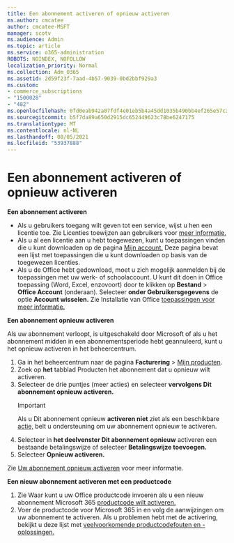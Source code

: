 ```yaml
---
title: Een abonnement activeren of opnieuw activeren
ms.author: cmcatee
author: cmcatee-MSFT
manager: scotv
ms.audience: Admin
ms.topic: article
ms.service: o365-administration
ROBOTS: NOINDEX, NOFOLLOW
localization_priority: Normal
ms.collection: Adm_O365
ms.assetid: 2d59f23f-7aad-4b57-9039-0bd2bbf929a3
ms.custom:
- commerce_subscriptions
- "1500028"
- "482"
ms.openlocfilehash: 0fd0eab942a07fdf4e01eb5b4a45dd1035b490bb4ef265e57c28701e93eb3c11
ms.sourcegitcommit: b5f7da89a650d2915dc652449623c78be6247175
ms.translationtype: MT
ms.contentlocale: nl-NL
ms.lasthandoff: 08/05/2021
ms.locfileid: "53937888"
---
```

# <a name="activate-or-reactivate-a-subscription"></a>Een abonnement activeren of opnieuw activeren

**Een abonnement activeren**

- Als u gebruikers toegang wilt geven tot een service, wijst u hen een licentie toe. Zie Licenties toewijzen aan gebruikers voor [meer informatie.](/microsoft-365/admin/manage/assign-licenses-to-users)
- Als u al een licentie aan u hebt toegewezen, kunt u toepassingen vinden die u kunt downloaden op de pagina [Mijn account.](https://portal.office.com/account/#installs) Deze pagina bevat een lijst met toepassingen die u kunt downloaden op basis van de toegewezen licenties.
- Als u de Office hebt gedownload, moet u zich mogelijk aanmelden bij de toepassingen met uw werk- of schoolaccount. U kunt dit doen in Office toepassing (Word, Excel, enzovoort) door te klikken op **Bestand**  >  **Office Account** (onderaan). Selecteer **onder Gebruikersgegevens** de optie **Account wisselen.** Zie Installatie van Office [toepassingen voor meer informatie.](/microsoft-365/admin/setup/install-applications)

**Een abonnement opnieuw activeren**

Als uw abonnement verloopt, is uitgeschakeld door Microsoft of als u het abonnement midden in een abonnementsperiode hebt geannuleerd, kunt u het opnieuw activeren in het beheercentrum.
  
1. Ga in het beheercentrum naar de pagina **Facturering** > [Mijn producten](https://go.microsoft.com/fwlink/p/?linkid=842054).
2. Zoek op **het** tabblad Producten het abonnement dat u opnieuw wilt activeren.
3. Selecteer de drie puntjes (meer acties) en selecteer **vervolgens Dit abonnement opnieuw activeren.**
    > [!IMPORTANT]
    > Als u Dit abonnement opnieuw **activeren niet** ziet als een beschikbare [actie,](https://go.microsoft.com/fwlink/p/?linkid=518322) belt u ondersteuning om uw abonnement opnieuw te activeren.
4. Selecteer in **het deelvenster Dit abonnement opnieuw** activeren een bestaande betalingswijze of selecteer **Betalingswijze toevoegen.**
5. Selecteer **Opnieuw activeren.**

Zie [Uw abonnement opnieuw activeren](/microsoft-365/commerce/subscriptions/reactivate-your-subscription) voor meer informatie.

**Een nieuw abonnement activeren met een productcode**

1. Zie Waar kunt u uw Office productcode invoeren als u een nieuw abonnement Microsoft 365 [productcode wilt activeren.](https://support.office.com/article/where-to-enter-your-office-product-key-0a82e5ae-739e-4b92-a6f4-2ec780c185db)
2. Voer de productcode voor Microsoft 365 in en volg de aanwijzingen om uw abonnement te activeren. Als u problemen hebt met de activering, bekijkt u deze lijst met [veelvoorkomende productcodefouten en -oplossingen.](/microsoft-365/commerce/product-key-errors-and-solutions)